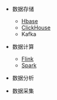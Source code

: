 <!-- _sidebar.md -->

* 数据存储
  * [Hbase](data/hbase.md)
  * [ClickHouse](data/clickhouse.md)
  * Kafka

* 数据计算
  * [Flink](/flink)
  * [Spark](/spark)

* 数据分析

* 数据采集